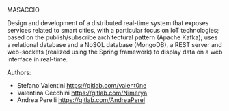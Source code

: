 MASACCIO

Design and development of a distributed real-time system that exposes services related to smart cities, with a particular focus on IoT technologies; based on the publish/subscribe architectural pattern (Apache Kafka); uses a relational database and a NoSQL database (MongoDB), a REST server and web-sockets (realized using the Spring framework) to display data on a web interface in real-time.

Authors:

- Stefano Valentini https://gitlab.com/valent0ne
- Valentina Cecchini https://gitlab.com/Nimerya
- Andrea Perelli https://gitlab.com/AndreaPerel